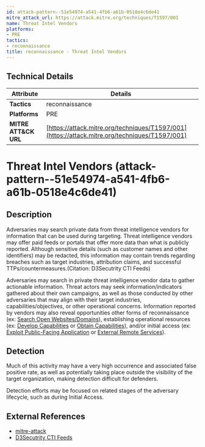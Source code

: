 ```yaml
---
id: attack-pattern--51e54974-a541-4fb6-a61b-0518e4c6de41
mitre_attack_url: https://attack.mitre.org/techniques/T1597/001
name: Threat Intel Vendors
platforms:
- PRE
tactics:
- reconnaissance
title: reconnaissance - Threat Intel Vendors
---
```


## Technical Details

| Attribute | Details |
|-----------|----------|
| **Tactics** | reconnaissance |
| **Platforms** | PRE |
| **MITRE ATT&CK URL** | [https://attack.mitre.org/techniques/T1597/001](https://attack.mitre.org/techniques/T1597/001) |

# Threat Intel Vendors (attack-pattern--51e54974-a541-4fb6-a61b-0518e4c6de41)

## Description
Adversaries may search private data from threat intelligence vendors for information that can be used during targeting. Threat intelligence vendors may offer paid feeds or portals that offer more data than what is publicly reported. Although sensitive details (such as customer names and other identifiers) may be redacted, this information may contain trends regarding breaches such as target industries, attribution claims, and successful TTPs/countermeasures.(Citation: D3Secutrity CTI Feeds)

Adversaries may search in private threat intelligence vendor data to gather actionable information. Threat actors may seek information/indicators gathered about their own campaigns, as well as those conducted by other adversaries that may align with their target industries, capabilities/objectives, or other operational concerns. Information reported by vendors may also reveal opportunities other forms of reconnaissance (ex: [Search Open Websites/Domains](https://attack.mitre.org/techniques/T1593)), establishing operational resources (ex: [Develop Capabilities](https://attack.mitre.org/techniques/T1587) or [Obtain Capabilities](https://attack.mitre.org/techniques/T1588)), and/or initial access (ex: [Exploit Public-Facing Application](https://attack.mitre.org/techniques/T1190) or [External Remote Services](https://attack.mitre.org/techniques/T1133)).

## Detection
Much of this activity may have a very high occurrence and associated false positive rate, as well as potentially taking place outside the visibility of the target organization, making detection difficult for defenders.

Detection efforts may be focused on related stages of the adversary lifecycle, such as during Initial Access.

## External References
- [mitre-attack](https://attack.mitre.org/techniques/T1597/001)
- [D3Secutrity CTI Feeds](https://d3security.com/blog/10-of-the-best-open-source-threat-intelligence-feeds/)
